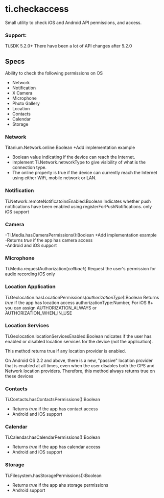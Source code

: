 # ti.checkaccess
Small utility to check iOS and Android API permissions, and access.

### Support:
Ti.SDK 5.2.0+
There have been a lot of API changes after 5.2.0

## Specs
Ability to check the following permissions on OS
- Network
- Notification
- X Camera
- Microphone
- Photo Gallery
- Location
- Contacts
- Calendar
- Storage

### Network
Titanium.Network.online:Boolean		 +Add implementation example
 - Boolean value indicating if the device can reach the Internet.		
 - Implement Ti.Network.networkType to give visibility of what is the connection type.		
 - The online property is true if the device can currently reach the Internet using either WiFi, mobile network or LAN.

### Notification
Ti.Network.remoteNotificatoinsEnabled:Boolean
Indicates whether push notifications have been enabled using registerForPushNotifications.
only iOS support

### Camera
-Ti.Media.hasCameraPermissions():Boolean		 +Add implementation example
 -Returns *true* if the app has camera access		
 -Android and iOS support
 
### Microphone
Ti.Media.requestAuthorization(*callback*)
Request the user's permission for audio recording
iOS only

### Location Application
Ti.Geolocation.hasLocationPermissions(*authorizationType*):Boolean
Returns *true* if the app has location access
authorizationType:Number, For iOS 8+ you can assign AUTHORIZATION_ALWAYS or AUTHORIZATION_WHEN_IN_USE

### Location Services 
Ti.Geolocation.locationServicesEnabled:Boolean
ndicates if the user has enabled or disabled location services for the device (not the application).

This method returns true if any location provider is enabled.

On Android OS 2.2 and above, there is a new, "passive" location provider that is enabled at all times, even when the user disables both the GPS and Network location providers. Therefore, this method always returns true on these devices

### Contacts
Ti.Contacts.hasContactsPermissions():Boolean
- Returns *true* if the app has contact access
- Android and iOS support

### Calendar
Ti.Calendar.hasCalendarPermissions():Boolean
 - Returns *true* if the app has calendar access
 - Android and iOS support

### Storage
Ti.Filesystem.hasStoragePermissions():Boolean
 - Returns *true* if the app ahs storage permissions
 - Android support
